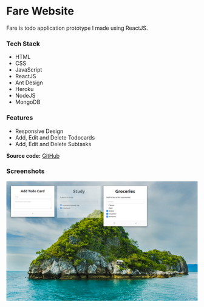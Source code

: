 # Fare Website
Fare is todo application prototype I made using ReactJS. 

### Tech Stack 
- HTML
- CSS
- JavaScript
- ReactJS
- Ant Design
- Heroku
- NodeJS
- MongoDB

### Features
- Responsive Design
- Add, Edit and Delete Todocards
- Add, Edit and Delete Subtasks 

<b>Source code:</b> [GitHub](https://github.com/bitVivAZ/fare)

### Screenshots
![](screenshots/screenOne.png)

